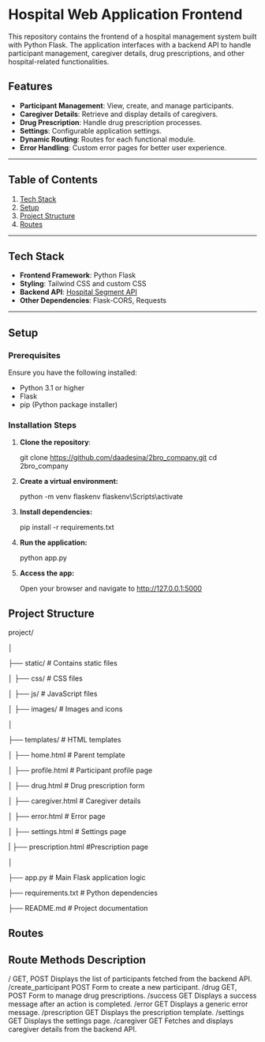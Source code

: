 # Hospital Web Application Frontend

This repository contains the frontend of a hospital management system built with Python Flask. The application interfaces with a backend API to handle participant management, caregiver details, drug prescriptions, and other hospital-related functionalities.

## Features

- **Participant Management**: View, create, and manage participants.
- **Caregiver Details**: Retrieve and display details of caregivers.
- **Drug Prescription**: Handle drug prescription processes.
- **Settings**: Configurable application settings.
- **Dynamic Routing**: Routes for each functional module.
- **Error Handling**: Custom error pages for better user experience.

---

## Table of Contents

1. [Tech Stack](#tech-stack)
2. [Setup](#setup)
3. [Project Structure](#project-structure)
4. [Routes](#routes)

---

## Tech Stack

- **Frontend Framework**: Python Flask
- **Styling**: Tailwind CSS and custom CSS
- **Backend API**: [Hospital Segment API](https://hospital-segment.onrender.com)
- **Other Dependencies**: Flask-CORS, Requests

---

## Setup

### Prerequisites

Ensure you have the following installed:

- Python 3.1 or higher
- Flask
- pip (Python package installer)

### Installation Steps

1. **Clone the repository**:

   git clone https://github.com/daadesina/2bro_company.git
   cd 2bro_company

2. **Create a virtual environment:**

    python -m venv flaskenv
    flaskenv\Scripts\activate

3. **Install dependencies:**

    pip install -r requirements.txt

4. **Run the application:**

    python app.py

5. **Access the app:**

    Open your browser and navigate to http://127.0.0.1:5000

## Project Structure

<p>project/</p>
<p>│</p>
<p>├── static/               # Contains static files</p>
<p>│   ├── css/              # CSS files</p>
<p>│   ├── js/               # JavaScript files</p>
<p>│   ├── images/           # Images and icons</p>
<p>│</p>
<p>├── templates/            # HTML templates</p>
<p>│   ├── home.html         # Parent template</p>
<p>│   ├── profile.html      # Participant profile page</p>
<p>│   ├── drug.html         # Drug prescription form</p>
<p>│   ├── caregiver.html    # Caregiver details</p>
<p>│   ├── error.html        # Error page</p>
<p>│   ├── settings.html     # Settings page</p>
<p>|   ├── prescription.html #Prescription page</p>
<p>│</p>
<p>├── app.py                # Main Flask application logic</p>
<p>├── requirements.txt      # Python dependencies</p>
<p>├── README.md             # Project documentation</p>

## Routes


Route	                    Methods	            Description
---------------------------------------------------------------------------------------------------------------------
/	                        GET, POST	        Displays the list of participants fetched from the backend API.
/create_participant	          POST	            Form to create a new participant.
/drug	                    GET, POST	        Form to manage drug prescriptions.
/success	                   GET	            Displays a success message after an action is completed.
/error	                       GET	            Displays a generic error message.
/prescription	               GET	            Displays the prescription template.
/settings	                   GET	            Displays the settings page.
/caregiver	                   GET	            Fetches and displays caregiver details from the backend API.
